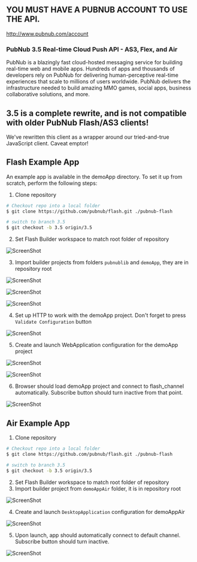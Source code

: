 ## YOU MUST HAVE A PUBNUB ACCOUNT TO USE THE API.
http://www.pubnub.com/account

### PubNub 3.5 Real-time Cloud Push API - AS3, Flex, and Air

PubNub is a blazingly fast cloud-hosted messaging service for building
real-time web and mobile apps. Hundreds of apps and thousands of developers
rely on PubNub for delivering human-perceptive real-time
experiences that scale to millions of users worldwide. PubNub delivers
the infrastructure needed to build amazing MMO games, social apps,
business collaborative solutions, and more.



## 3.5 is a complete rewrite, and is not compatible with older PubNub Flash/AS3 clients!

We've rewritten this client as a wrapper around our tried-and-true JavaScript client.  Caveat emptor!

## Flash Example App
An example app is available in the demoApp directory.
To set it up from scratch, perform the following steps:

1. Clone repository

  ``` sh
  # Checkout repo into a local folder
  $ git clone https://github.com/pubnub/flash.git ./pubnub-flash
  
  # switch to branch 3.5
  $ git checkout -b 3.5 origin/3.5
  ```

2. Set Flash Builder workspace to match root folder of repository

  ![ScreenShot](/screenshots/demoApp-setup1.png)

3. Import builder projects from folders `pubnublib` and `demoApp`, they are in repository root

  ![ScreenShot](/screenshots/demoApp-setup2.png)

  ![ScreenShot](/screenshots/demoApp-setup3.png)

  ![ScreenShot](/screenshots/demoApp-setup4.png)

4. Set up HTTP to work with the demoApp project. Don't forget to press `Validate Configuration` button

  ![ScreenShot](/screenshots/demoApp-setup5.png)

5. Create and launch WebApplication configuration for the demoApp project

  ![ScreenShot](/screenshots/demoApp-setup6.png)

  ![ScreenShot](/screenshots/demoApp-setup7.png)

6. Browser should load demoApp project and connect to flash_channel automatically. Subscribe button should turn inactive from that point.

  ![ScreenShot](/screenshots/demoApp-setup8.png)

## Air Example App

1. Clone repository

  ``` sh
  # Checkout repo into a local folder
  $ git clone https://github.com/pubnub/flash.git ./pubnub-flash
  
  # switch to branch 3.5
  $ git checkout -b 3.5 origin/3.5
  ```

2. Set Flash Builder workspace to match root folder of repository
3. Import builder project from `demoAppAir` folder, it is in repository root

  ![ScreenShot](/screenshots/demoAppAir-setup1.png)

4. Create and launch `DesktopApplication` configuration for demoAppAir

  ![ScreenShot](/screenshots/demoAppAir-setup2.png)

5. Upon launch, app should automatically connect to default channel. Subscribe button should turn inactive.

  ![ScreenShot](/screenshots/demoAppAir-setup3.png)
